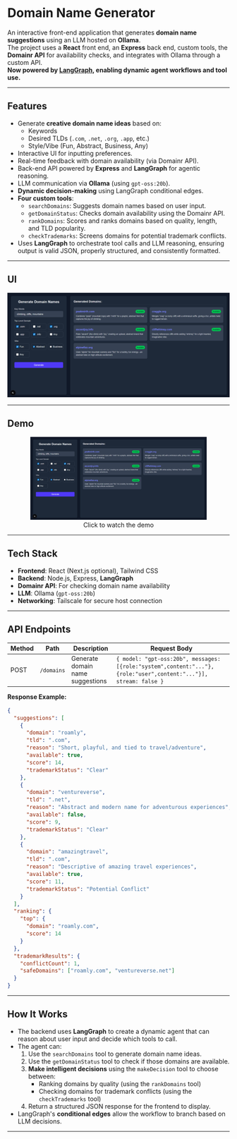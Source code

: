 # Domain Name Generator

An interactive front-end application that generates **domain name suggestions** using an LLM hosted on **Ollama**.  
The project uses a **React** front end, an **Express** back end, custom tools, the **Domainr API** for availability checks, and integrates with Ollama through a custom API.  
**Now powered by [LangGraph](https://js.langchain.com/docs/langgraph/), enabling dynamic agent workflows and tool use.**

---

## Features

- Generate **creative domain name ideas** based on:
  - Keywords
  - Desired TLDs (`.com`, `.net`, `.org`, `.app`, etc.)
  - Style/Vibe (Fun, Abstract, Business, Any)
- Interactive UI for inputting preferences.
- Real-time feedback with domain availability (via Domainr API).
- Back-end API powered by **Express** and **LangGraph** for agentic reasoning.
- LLM communication via **Ollama** (using `gpt-oss:20b`).
- **Dynamic decision-making** using LangGraph conditional edges.
- **Four custom tools**:
  - `searchDomains`: Suggests domain names based on user input.
  - `getDomainStatus`: Checks domain availability using the Domainr API.
  - `rankDomains`: Scores and ranks domains based on quality, length, and TLD popularity.
  - `checkTrademarks`: Screens domains for potential trademark conflicts.
- Uses **LangGraph** to orchestrate tool calls and LLM reasoning, ensuring output is valid JSON, properly structured, and consistently formatted.

---

## UI

![App Screenshot](Design.png)

---

## Demo

<p align="center">
  <a href="https://www.youtube.com/watch?v=fRpmz3BXcNc">
    <img src="Design.png" alt="App Screenshot" width="400"/>
  </a>
  <br>
  Click to watch the demo
</p>

---

## Tech Stack

- **Frontend**: React (Next.js optional), Tailwind CSS
- **Backend**: Node.js, Express, **LangGraph**
- **Domainr API**: For checking domain name availability
- **LLM**: Ollama (`gpt-oss:20b`)
- **Networking**: Tailscale for secure host connection

---

## API Endpoints

| Method | Path       | Description                      | Request Body                                                                                                      |
| ------ | ---------- | -------------------------------- | ----------------------------------------------------------------------------------------------------------------- |
| POST   | `/domains` | Generate domain name suggestions | `{ model: "gpt-oss:20b", messages: [{role:"system",content:"..."}, {role:"user",content:"..."}], stream: false }` |

**Response Example:**

```json
{
  "suggestions": [
    {
      "domain": "roamly",
      "tld": ".com",
      "reason": "Short, playful, and tied to travel/adventure",
      "available": true,
      "score": 14,
      "trademarkStatus": "Clear"
    },
    {
      "domain": "ventureverse",
      "tld": ".net",
      "reason": "Abstract and modern name for adventurous experiences",
      "available": false,
      "score": 9,
      "trademarkStatus": "Clear"
    },
    {
      "domain": "amazingtravel",
      "tld": ".com",
      "reason": "Descriptive of amazing travel experiences",
      "available": true,
      "score": 11,
      "trademarkStatus": "Potential Conflict"
    }
  ],
  "ranking": {
    "top": {
      "domain": "roamly.com",
      "score": 14
    }
  },
  "trademarkResults": {
    "conflictCount": 1,
    "safeDomains": ["roamly.com", "ventureverse.net"]
  }
}
```

---

## How It Works

- The backend uses **LangGraph** to create a dynamic agent that can reason about user input and decide which tools to call.
- The agent can:
  1. Use the `searchDomains` tool to generate domain name ideas.
  2. Use the `getDomainStatus` tool to check if those domains are available.
  3. **Make intelligent decisions** using the `makeDecision` tool to choose between:
     - Ranking domains by quality (using the `rankDomains` tool)
     - Checking domains for trademark conflicts (using the `checkTrademarks` tool)
  4. Return a structured JSON response for the frontend to display.
- LangGraph's **conditional edges** allow the workflow to branch based on LLM decisions.

---
